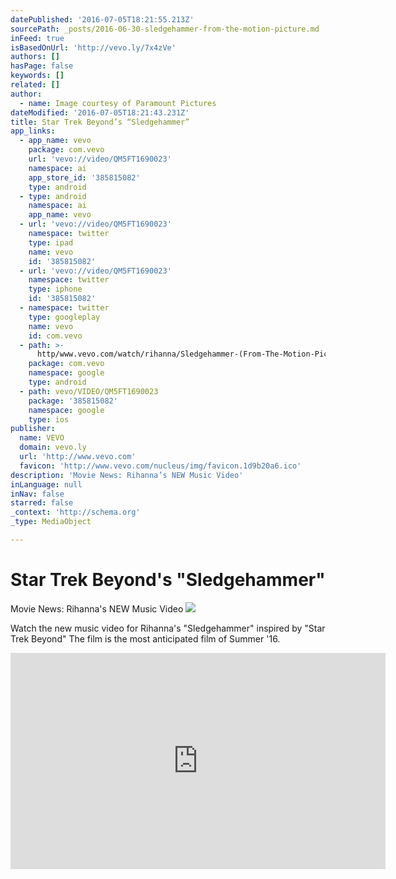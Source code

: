 ```yaml
---
datePublished: '2016-07-05T18:21:55.213Z'
sourcePath: _posts/2016-06-30-sledgehammer-from-the-motion-picture.md
inFeed: true
isBasedOnUrl: 'http://vevo.ly/7x4zVe'
authors: []
hasPage: false
keywords: []
related: []
author:
  - name: Image courtesy of Paramount Pictures
dateModified: '2016-07-05T18:21:43.231Z'
title: Star Trek Beyond’s “Sledgehammer”
app_links:
  - app_name: vevo
    package: com.vevo
    url: 'vevo://video/QM5FT1690023'
    namespace: ai
    app_store_id: '385815082'
    type: android
  - type: android
    namespace: ai
    app_name: vevo
  - url: 'vevo://video/QM5FT1690023'
    namespace: twitter
    type: ipad
    name: vevo
    id: '385815082'
  - url: 'vevo://video/QM5FT1690023'
    namespace: twitter
    type: iphone
    id: '385815082'
  - namespace: twitter
    type: googleplay
    name: vevo
    id: com.vevo
  - path: >-
      http/www.vevo.com/watch/rihanna/Sledgehammer-(From-The-Motion-Picture-Star-Trek-Beyond)/QM5FT1690023
    package: com.vevo
    namespace: google
    type: android
  - path: vevo/VIDEO/QM5FT1690023
    package: '385815082'
    namespace: google
    type: ios
publisher:
  name: VEVO
  domain: vevo.ly
  url: 'http://www.vevo.com'
  favicon: 'http://www.vevo.com/nucleus/img/favicon.1d9b20a6.ico'
description: 'Movie News: Rihanna’s NEW Music Video'
inLanguage: null
inNav: false
starred: false
_context: 'http://schema.org'
_type: MediaObject

---
```

# Star Trek Beyond's "Sledgehammer"

Movie News: Rihanna's NEW Music Video
![](https://the-grid-user-content.s3-us-west-2.amazonaws.com/87794640-32f8-4698-9453-ccf097d758a9.jpg)

Watch the new music video for Rihanna's "Sledgehammer" inspired by "Star Trek Beyond" The film is the most anticipated film of Summer '16\.

<iframe src="http://cdn.embedly.com/widgets/media.html?src=https%3A%2F%2Fscache.vevo.com%2Fassets%2Fhtml%2Fembed.html%3Fvideo%3DQM5FT1690023%26autoplay%3D0%26siteSection%3Dvevo_player_embedded_twitter%26partnerId%3DE6513315-1700-46BA-81CB-6CC0C8C10E8E&amp;url=http%3A%2F%2Fwww.vevo.com%2Fwatch%2Frihanna%2Fsledgehammer-%28from-the-motion-picture-star-trek-beyond%29%2FQM5FT1690023&amp;image=http%3A%2F%2Fimg.cache.vevo.com%2FContent%2FVevoImages%2Fvideo%2F07d8e83aff25ca897ea02ab4d948059e201629617949847.jpg%3Fheight%3D510%26crop%3Dauto&amp;key=b7d04c9b404c499eba89ee7072e1c4f7&amp;type=text%2Fhtml&amp;schema=vevo" width="600" height="346" scrolling="no" frameborder="0" allowfullscreen="" style=""></iframe>